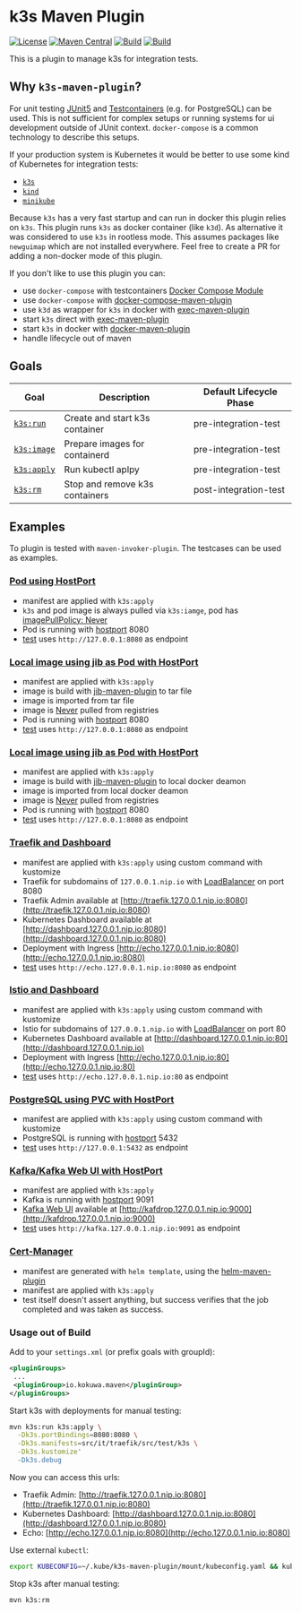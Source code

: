 # k3s Maven Plugin

[![License](https://img.shields.io/github/license/kokuwaio/k3s-maven-plugin.svg?label=License)](https://github.com/kokuwaio/k3s-maven-plugin/blob/main/LICENSE)
[![Maven Central](https://img.shields.io/maven-central/v/io.kokuwa.maven/k3s-maven-plugin.svg?label=Maven%20Central)](https://central.sonatype.com/namespace/io.kokuwa.maven)
[![Build](https://img.shields.io/github/actions/workflow/status/kokuwaio/k3s-maven-plugin/build.yaml?branch=main&label=1.x)](https://github.com/kokuwaio/k3s-maven-plugin/actions/workflows/build.yaml?query=branch%3Amain)
[![Build](https://img.shields.io/github/actions/workflow/status/kokuwaio/k3s-maven-plugin/build.yaml?branch=0.x&label=0.x)](https://github.com/kokuwaio/k3s-maven-plugin/actions/workflows/build.yaml?query=branch%3A0.x)

This is a plugin to manage k3s for integration tests.

## Why `k3s-maven-plugin`?

For unit testing [JUnit5](https://junit.org/junit5/docs/current/user-guide/) and [Testcontainers](https://www.testcontainers.org/) (e.g. for PostgreSQL) can be used. This is not sufficient for complex setups or running systems for ui development outside of JUnit context. `docker-compose` is a common technology to describe this setups.

If your production system is Kubernetes it would be better to use some kind of Kubernetes for integration tests:

* [`k3s`](https://k3s.io/)
* [`kind`](https://kind.sigs.k8s.io/)
* [`minikube`](https://minikube.sigs.k8s.io/docs/)

Because `k3s` has a very fast startup and can run in docker this plugin relies on `k3s`. This plugin runs `k3s` as docker container (like `k3d`). As alternative it was considered to use `k3s` in rootless mode. This assumes packages like `newguimap` which are not installed everywhere. Feel free to create a PR for adding a non-docker mode of this plugin.

If you don't like to use this plugin you can:

* use `docker-compose` with testcontainers [Docker Compose Module](https://www.testcontainers.org/modules/docker_compose/)
* use `docker-compose` with [docker-compose-maven-plugin](https://github.com/syncdk/docker-compose-maven-plugin)
* use `k3d` as wrapper for `k3s` in docker with [exec-maven-plugin](https://www.mojohaus.org/exec-maven-plugin)
* start `k3s` direct with [exec-maven-plugin](https://www.mojohaus.org/exec-maven-plugin)
* start `k3s` in docker with [docker-maven-plugin](https://github.com/fabric8io/docker-maven-plugin)
* handle lifecycle out of maven

## Goals

| Goal                                  | Description                     | Default Lifecycle Phase |
| ------------------------------------- | ------------------------------- | ----------------------- |
| [`k3s:run`](docs/goal/run.md)         | Create and start k3s container  | pre-integration-test    |
| [`k3s:image`](docs/goal/image.md)     | Prepare images for containerd   | pre-integration-test    |
| [`k3s:apply`](docs/goal/apply.md)     | Run kubectl aplpy               | pre-integration-test    |
| [`k3s:rm`](docs/goal/rm.md)           | Stop and remove k3s containers  | post-integration-test   |

## Examples

To plugin is tested with `maven-invoker-plugin`. The testcases can be used as examples.

### [Pod using HostPort](/src/it/pod-with-hostport)

* manifest are applied with `k3s:apply`
* `k3s` and pod image is always pulled via `k3s:iamge`, pod has [imagePullPolicy: Never](/src/it/pod-with-hostport/src/test/k3s/pod.yaml#L9)
* Pod is running with [hostport](/src/it/pod-with-hostport/src/test/k3s/pod.yaml#L12) 8080
* [test](/src/it/pod-with-hostport/src/test/java/io/kokuwa/maven/k3s/PodIT.java#L21) uses `http://127.0.0.1:8080` as endpoint

### [Local image using jib as Pod with HostPort](src/it/pod-with-local-image-from-tar)

* manifest are applied with `k3s:apply`
* image is build with [jib-maven-plugin](https://github.com/GoogleContainerTools/jib/tree/master/jib-maven-plugin) to tar file
* image is imported from tar file
* image is [Never](/src/it/pod-with-local-image-from-docker/src/test/k3s/pod.yaml#L9) pulled from registries
* Pod is running with [hostport](/src/it/pod-with-local-image-from-docker/src/test/k3s/pod.yaml#L13) 8080
* [test](/src/it/pod-with-local-image-from-docker/src/test/java/io/kokuwa/maven/k3s/PodIT.java#L20) uses `http://127.0.0.1:8080` as endpoint

### [Local image using jib as Pod with HostPort](src/it/pod-with-local-image-from-docker)

* manifest are applied with `k3s:apply`
* image is build with [jib-maven-plugin](https://github.com/GoogleContainerTools/jib/tree/master/jib-maven-plugin) to local docker deamon
* image is imported from local docker deamon
* image is [Never](/src/it/pod-with-local-image-from-docker/src/test/k3s/pod.yaml#L9) pulled from registries
* Pod is running with [hostport](/src/it/pod-with-local-image-from-docker/src/test/k3s/pod.yaml#L13) 8080
* [test](/src/it/pod-with-local-image-from-docker/src/test/java/io/kokuwa/maven/k3s/PodIT.java#L20) uses `http://127.0.0.1:8080` as endpoint

### [Traefik and Dashboard](src/it/traefik)

* manifest are applied with `k3s:apply` using custom command with kustomize
* Traefik for subdomains of `127.0.0.1.nip.io` with [LoadBalancer](/src/it/traefik/src/test/k3s/traefik/service.yaml#L18) on port 8080
* Traefik Admin available at [http://traefik.127.0.0.1.nip.io:8080](http://traefik.127.0.0.1.nip.io:8080)
* Kubernetes Dashboard available at [http://dashboard.127.0.0.1.nip.io:8080](http://dashboard.127.0.0.1.nip.io:8080)
* Deployment with Ingress [http://echo.127.0.0.1.nip.io:8080](http://echo.127.0.0.1.nip.io:8080)
* [test](/src/it/traefik/src/test/java/io/kokuwa/maven/k3s/PodIT.java#L21) uses `http://echo.127.0.0.1.nip.io:8080` as endpoint

### [Istio and Dashboard](src/it/istio)

* manifest are applied with `k3s:apply` using custom command with kustomize
* Istio for subdomains of `127.0.0.1.nip.io` with [LoadBalancer](/src/it/istio/src/test/k3s/istio/istio.yaml#L9334) on port 80
* Kubernetes Dashboard available at [http://dashboard.127.0.0.1.nip.io:80](http://dashboard.127.0.0.1.nip.io)
* Deployment with Ingress [http://echo.127.0.0.1.nip.io:80](http://echo.127.0.0.1.nip.io:80)
* [test](/src/it/istio/src/test/java/io/kokuwa/maven/k3s/PodIT.java#L21) uses `http://echo.127.0.0.1.nip.io:80` as endpoint

### [PostgreSQL using PVC with HostPort](src/it/postgresql-with-pvc-and-hostport)

* manifest are applied with `k3s:apply` using custom command with kustomize
* PostgreSQL is running with [hostport](/src/it/postgresql-with-pvc-and-hostport/src/test/k3s/pod.yaml#L15) 5432
* [test](/src/it/postgresql-with-pvc-and-hostport/src/test/java/io/kokuwa/maven/k3s/PostgreIT.java#L26) uses `http://127.0.0.1:5432` as endpoint

### [Kafka/Kafka Web UI with HostPort](src/it/kafka-with-hostport)

* manifest are applied with `k3s:apply`
* Kafka is running with [hostport](/src/it/kafka-with-hostport/src/test/k3s/kafka.yaml#L29) 9091
* [Kafka Web UI](https://github.com/obsidiandynamics/kafdrop) available at [http://kafdrop.127.0.0.1.nip.io:9000](http://kafdrop.127.0.0.1.nip.io:9000)
* [test](/src/it/kafka-with-hostport/src/test/java/io/kokuwa/maven/k3s/KafkaIT.java#L30) uses `http://kafka.127.0.0.1.nip.io:9091` as endpoint

### [Cert-Manager](src/it/cert-manager)

* manifest are generated with `helm template`, using the [helm-maven-plugin](https://github.com/kokuwaio/helm-maven-plugin)
* manifest are applied with `k3s:apply`
* test itself doesn't assert anything, but success verifies that the job completed and was taken as success.

### Usage out of Build

Add to your `settings.xml` (or prefix goals with groupId):

```xml
<pluginGroups>
 ...
 <pluginGroup>io.kokuwa.maven</pluginGroup>
</pluginGroups>
```

Start k3s with deployments for manual testing:

```sh
mvn k3s:run k3s:apply \
  -Dk3s.portBindings=8080:8080 \
  -Dk3s.manifests=src/it/traefik/src/test/k3s \
  -Dk3s.kustomize'
  -Dk3s.debug
```

Now you can access this urls:

* Traefik Admin: [http://traefik.127.0.0.1.nip.io:8080](http://traefik.127.0.0.1.nip.io:8080)
* Kubernetes Dashboard: [http://dashboard.127.0.0.1.nip.io:8080](http://dashboard.127.0.0.1.nip.io:8080)
* Echo: [http://echo.127.0.0.1.nip.io:8080](http://echo.127.0.0.1.nip.io:8080)

Use external `kubectl`:

```sh
export KUBECONFIG=~/.kube/k3s-maven-plugin/mount/kubeconfig.yaml && kubectl get all --all-namespaces
```

Stop k3s after manual testing:

```sh
mvn k3s:rm
```
